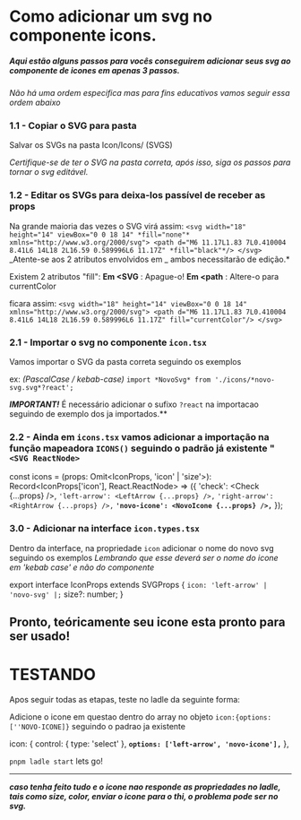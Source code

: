 # Como adicionar um svg no componente icons.

##### Aqui estão alguns passos para vocês conseguirem adicionar seus svg ao componente de icones em apenas 3 passos.

_Não há uma ordem especifica mas para fins educativos vamos seguir essa ordem abaixo_

### 1.1 - Copiar o SVG para pasta

Salvar os SVGs na pasta Icon/Icons/ (SVGS)

_Certifique-se de ter o SVG na pasta correta, após isso, siga os passos para tornar o svg editável._

### 1.2 - Editar os SVGs para deixa-los passível de receber as props

Na grande maioria das vezes o SVG virá assim:
`<svg width="18" height="14" viewBox="0 0 18 14" *fill="none"* xmlns="http://www.w3.org/2000/svg">
<path d="M6 11.17L1.83 7L0.410004 8.41L6 14L18 2L16.59 0.589996L6 11.17Z" *fill="black"*/>
</svg>`
_Atente-se aos 2 atributos envolvidos em _ ambos necessitarão de edição.\*

Existem 2 atributos "fill":
**Em <SVG** : Apague-o!
**Em <path** : Altere-o para currentColor

ficara assim:
`<svg width="18" height="14" viewBox="0 0 18 14" xmlns="http://www.w3.org/2000/svg">
<path d="M6 11.17L1.83 7L0.410004 8.41L6 14L18 2L16.59 0.589996L6 11.17Z" fill="currentColor"/>
</svg>`

### 2.1 - Importar o svg no componente `icon.tsx`

Vamos importar o SVG da pasta correta seguindo os exemplos

ex:
_(PascalCase / kebab-case)_
`import *NovoSvg* from './icons/*novo-svg.svg*?react';`

**_IMPORTANT!_**
É necessário adicionar o sufixo `?react` na importacao seguindo de exemplo dos ja importados.\*\*

### 2.2 - Ainda em `icons.tsx` vamos adicionar a importação na função mapeadora `ICONS()` seguindo o padrão já existente " `<SVG ReactNode>`

const icons = (props: Omit<IconProps, 'icon' | 'size'>): Record<IconProps['icon'], React.ReactNode> => ({
'check': <Check {...props} />,
`'left-arrow': <LeftArrow {...props} />,`
`'right-arrow': <RightArrow {...props} />,`
**`'novo-icone': <NovoIcone {...props} />,`**
});

### 3.0 - Adicionar na interface `icon.types.tsx`

Dentro da interface, na propriedade `icon` adicionar o nome do novo svg seguindo os exemplos
_Lembrando que esse deverá ser o nome do icone em 'kebab case' e não do componente_

export interface IconProps extends SVGProps<SVGSVGElement> {
`icon: 'left-arrow' | 'novo-svg' |;`
size?: number;
}

## Pronto, teóricamente seu icone esta pronto para ser usado!

# TESTANDO

Apos seguir todas as etapas, teste no ladle da seguinte forma:

Adicione o icone em questao dentro do array no objeto `icon:{options:[''NOVO-ICONE]}` seguindo o padrao ja existente

icon: {
control: { type: 'select' },
**`options: ['left-arrow', 'novo-icone'],`**
},

`pnpm ladle start` lets go!

---

**_caso tenha feito tudo e o icone nao responde as propriedades no ladle, tais como size, color, enviar o icone para o thi, o problema pode ser no svg._**

